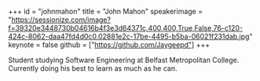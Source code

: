 ﻿+++
id = "johnmahon"
title = "John Mahon"
speakerimage = "https://sessionize.com/image?f=39320e3448730b04616b4f3e3d64371c,400,400,True,False,76-c120-424c-8062-daa47fd4d0c0.02881e2c-17be-4495-b5ba-06021f231dab.jpg"
keynote = false
github = ["https://github.com/Jaygeepd"]
+++

Student studying Software Engineering at Belfast Metropolitan College. Currently doing his best to learn as much as he can. 